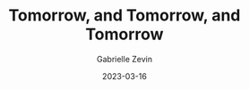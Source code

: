 ---
title: Tomorrow, and Tomorrow, and Tomorrow
book: tomorrow-and-tomorrow-and-tomorrow
author: Gabrielle Zevin
kindle: true
spoilers: false
date: 2023-03-16
bookshop_id: 9780593321201
---